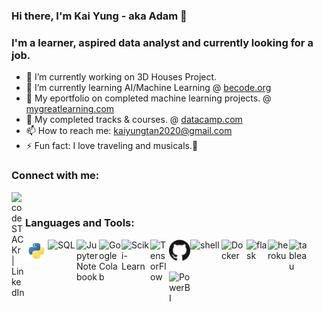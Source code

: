 ### Hi there, I'm Kai Yung - aka Adam 👋

### I'm a learner, aspired data analyst and currently looking for a job.

- 🔭 I’m currently working on 3D Houses Project.
- 🌱 I’m currently learning AI/Machine Learning @ [becode.org](https://becode.org)
- 📕 My eportfolio on completed machine learning projects. @ [mygreatlearning.com](https://eportfolio.greatlearning.in/tan-kai-yung)
- 🥅 My completed tracks & courses. @ [datacamp.com](https://www.datacamp.com/profile/adamtky)
- 📫 How to reach me: [kaiyungtan2020@gmail.com](mailto:kaiyungtan2020@gmail.com)
- ⚡ Fun fact: I love traveling and musicals.👯

### Connect with me:

[<img align="left" alt="codeSTACKr | LinkedIn" width="22px" src="https://cdn.jsdelivr.net/npm/simple-icons@v3/icons/linkedin.svg" />][linkedin]

[linkedin]: https://www.linkedin.com/in/adam-tan-52268744/

<br />

### Languages and Tools:

<img align="left" alt="Python 3" title="Python 3" width="36px" src="https://raw.githubusercontent.com/github/explore/80688e429a7d4ef2fca1e82350fe8e3517d3494d/topics/python/python.png" />

<img align="left" alt="SQL" title="SQL" width="46px" 
src="https://user-images.githubusercontent.com/69633814/97295580-c7e3a500-184f-11eb-94d9-1a59c78e594d.png" />

<img align="left" alt="Jupyter Notebook" title="Jupyter Notebook" width="36px" 
src="https://user-images.githubusercontent.com/69633814/97295243-5572c500-184f-11eb-8830-5c0b6aea7151.png" />

<img align="left" alt="Google Colab" title="Google Colab" width="36px" 
src="https://user-images.githubusercontent.com/69633814/97295252-57d51f00-184f-11eb-898e-a9ace4a3c029.png" />

<img align="left" alt="Sciki-Learn" title="Sciki-Learn" width="46px" 
src="https://user-images.githubusercontent.com/69633814/97294724-a8984800-184e-11eb-9496-b4e65a82e8dd.png" />

<img align="left" alt="TensorFlow" title="TensorFlow" width="30px" 
src="https://user-images.githubusercontent.com/69633814/97296183-9ae3c200-1850-11eb-8567-e959fcc95992.png" />

<img align="left" alt="GitHub" title="GitHub" width="34px" src="https://raw.githubusercontent.com/github/explore/78df643247d429f6cc873026c0622819ad797942/topics/github/github.png" />

<img align="left" alt="shell" title="shell" width="50px" 
src="https://user-images.githubusercontent.com/69633814/97297847-dbdcd600-1852-11eb-805f-b1e7bcf2f1de.jpg" />

<img align="left" alt="Docker" title="Docker" width="40px" 
src="https://user-images.githubusercontent.com/69633814/97304685-5d853180-185c-11eb-8e40-cb2175ec9589.png" />

<img align="left" alt="flask" title="flask" width="34px" 
src="https://user-images.githubusercontent.com/69633814/97304981-cd93b780-185c-11eb-80e1-ad7bca77b4b1.png" />

<img align="left" alt="heroku" title="heroku" width="34px" 
src="https://user-images.githubusercontent.com/69633814/97306510-deddc380-185e-11eb-8290-09bd4bb580b7.png" />

<img align="left" alt="tableau" title="tableau" width="36px" 
src="https://user-images.githubusercontent.com/69633814/97294118-ddf06600-184d-11eb-84bf-12d6c7633927.jpg" />

<img align="left" alt="PowerBI" title="PowerBI" width="36px" 
src="https://user-images.githubusercontent.com/69633814/97294440-493a3800-184e-11eb-851d-9c43ad2aa195.jpg" />


